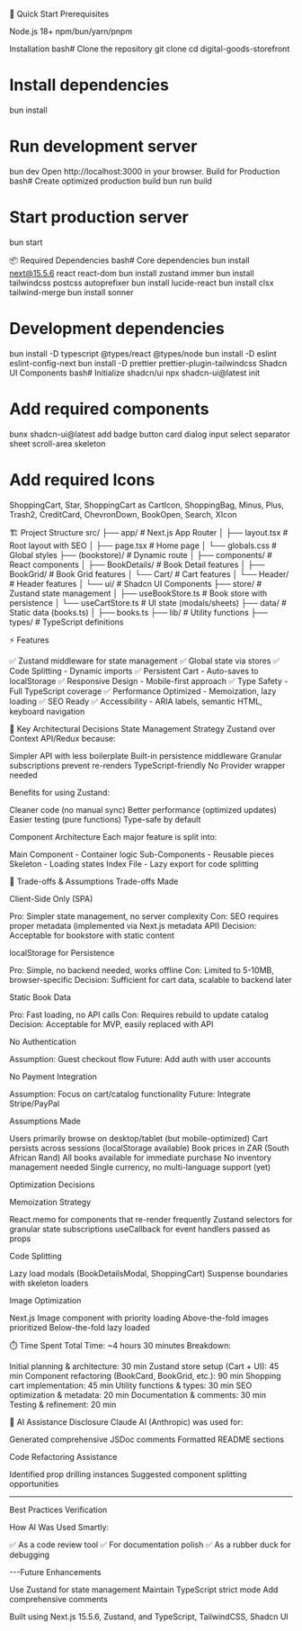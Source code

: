 🚀 Quick Start
Prerequisites

Node.js 18+
npm/bun/yarn/pnpm

Installation
bash# Clone the repository
git clone <repository-url>
cd digital-goods-storefront

# Install dependencies

bun install

# Run development server

bun dev
Open http://localhost:3000 in your browser.
Build for Production
bash# Create optimized production build
bun run build

# Start production server

bun start

📦 Required Dependencies
bash# Core dependencies
bun install next@15.5.6 react react-dom
bun install zustand immer
bun install tailwindcss postcss autoprefixer
bun install lucide-react
bun install clsx tailwind-merge
bun install sonner

# Development dependencies

bun install -D typescript @types/react @types/node
bun install -D eslint eslint-config-next
bun install -D prettier prettier-plugin-tailwindcss
Shadcn UI Components
bash# Initialize shadcn/ui
npx shadcn-ui@latest init

# Add required components

bunx shadcn-ui@latest add badge button card dialog input select separator sheet scroll-area skeleton

# Add required Icons

ShoppingCart, Star, ShoppingCart as CartIcon, ShoppingBag, Minus, Plus, Trash2, CreditCard, ChevronDown, BookOpen, Search, XIcon

🏗️ Project Structure
src/
├── app/ # Next.js App Router
│ ├── layout.tsx # Root layout with SEO
│ ├── page.tsx # Home page
│ └── globals.css # Global styles
├── (bookstore)/ # Dynamic route
│ ├── components/ # React components
│ ├── BookDetails/ # Book Detail features
│ ├── BookGrid/ # Book Grid features
│ └── Cart/ # Cart features
│ └── Header/ # Header features
│ └── ui/ # Shadcn UI Components
├── store/ # Zustand state management
│ ├── useBookStore.ts # Book store with persistence
│ └── useCartStore.ts # UI state (modals/sheets)
├── data/ # Static data (books.ts)
│ ├── books.ts
├── lib/ # Utility functions
├── types/ # TypeScript definitions

⚡ Features

✅ Zustand middleware for state management
✅ Global state via stores
✅ Code Splitting - Dynamic imports
✅ Persistent Cart - Auto-saves to localStorage
✅ Responsive Design - Mobile-first approach
✅ Type Safety - Full TypeScript coverage
✅ Performance Optimized - Memoization, lazy loading
✅ SEO Ready
✅ Accessibility - ARIA labels, semantic HTML, keyboard navigation

🎯 Key Architectural Decisions
State Management Strategy
Zustand over Context API/Redux because:

Simpler API with less boilerplate
Built-in persistence middleware
Granular subscriptions prevent re-renders
TypeScript-friendly
No Provider wrapper needed


Benefits for using Zustand:

Cleaner code (no manual sync)
Better performance (optimized updates)
Easier testing (pure functions)
Type-safe by default

Component Architecture
Each major feature is split into:

Main Component - Container logic
Sub-Components - Reusable pieces
Skeleton - Loading states
Index File - Lazy export for code splitting

🔧 Trade-offs & Assumptions
Trade-offs Made

Client-Side Only (SPA)

Pro: Simpler state management, no server complexity
Con: SEO requires proper metadata (implemented via Next.js metadata API)
Decision: Acceptable for bookstore with static content

localStorage for Persistence

Pro: Simple, no backend needed, works offline
Con: Limited to 5-10MB, browser-specific
Decision: Sufficient for cart data, scalable to backend later

Static Book Data

Pro: Fast loading, no API calls
Con: Requires rebuild to update catalog
Decision: Acceptable for MVP, easily replaced with API

No Authentication

Assumption: Guest checkout flow
Future: Add auth with user accounts

No Payment Integration

Assumption: Focus on cart/catalog functionality
Future: Integrate Stripe/PayPal

Assumptions Made

Users primarily browse on desktop/tablet (but mobile-optimized)
Cart persists across sessions (localStorage available)
Book prices in ZAR (South African Rand)
All books available for immediate purchase
No inventory management needed
Single currency, no multi-language support (yet)

Optimization Decisions

Memoization Strategy

React.memo for components that re-render frequently
Zustand selectors for granular state subscriptions
useCallback for event handlers passed as props

Code Splitting

Lazy load modals (BookDetailsModal, ShoppingCart)
Suspense boundaries with skeleton loaders

Image Optimization

Next.js Image component with priority loading
Above-the-fold images prioritized
Below-the-fold lazy loaded

⏱️ Time Spent
Total Time: ~4 hours 30 minutes
Breakdown:

Initial planning & architecture: 30 min
Zustand store setup (Cart + UI): 45 min
Component refactoring (BookCard, BookGrid, etc.): 90 min
Shopping cart implementation: 45 min
Utility functions & types: 30 min
SEO optimization & metadata: 20 min
Documentation & comments: 30 min
Testing & refinement: 20 min

🤖 AI Assistance Disclosure
Claude AI (Anthropic) was used for:

Generated comprehensive JSDoc comments
Formatted README sections

Code Refactoring Assistance

Identified prop drilling instances
Suggested component splitting opportunities

---

Best Practices Verification

How AI Was Used Smartly:

✅ As a code review tool
✅ For documentation polish
✅ As a rubber duck for debugging

---Future Enhancements

Use Zustand for state management
Maintain TypeScript strict mode
Add comprehensive comments

Built using Next.js 15.5.6, Zustand, and TypeScript, TailwindCSS, Shadcn UI
